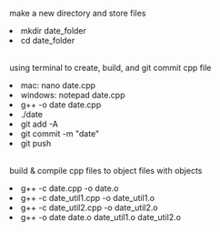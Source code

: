 <p>make a new directory and store files</p>
<li>mkdir date_folder</li>
<li>cd date_folder</li>
<br>
<p>using terminal to create, build, and git commit cpp file</p>
<li>mac: nano date.cpp</li>
<li>windows: notepad date.cpp</li>
<li>g++ -o date date.cpp</li>
<li>./date</li>
<li>git add -A</li>
<li>git commit -m "date"</li>
<li>git push</li>
<br>
<p>build & compile cpp files to object files with objects</p>
<li>g++ -c date.cpp -o date.o</li>
<li>g++ -c date_util1.cpp -o date_util1.o</li>
<li>g++ -c date_util2.cpp -o date_util2.o</li>
<li>g++ -o date date.o date_util1.o date_util2.o</li>
